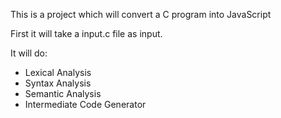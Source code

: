 This is a project which will convert a C program into JavaScript

First it will take a input.c file as input.

It will do:
- Lexical Analysis
- Syntax Analysis
- Semantic Analysis
- Intermediate Code Generator